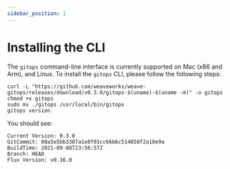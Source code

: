 ```yaml
---
sidebar_position: 1
---
```


# Installing the CLI

The `gitops` command-line interface is currently supported on Mac (x86 and Arm), and Linux.
To install the `gitops` CLI, please follow the following steps:

```console
curl -L "https://github.com/weaveworks/weave-gitops/releases/download/v0.3.0/gitops-$(uname)-$(uname -m)" -o gitops
chmod +x gitops
sudo mv ./gitops /usr/local/bin/gitops
gitops version
```

You should see:

```console
Current Version: 0.3.0
GitCommit: 00a5e5bb3307a1e8f01cc66b6c514850f2a10e9a
BuildTime: 2021-09-08T23:56:57Z
Branch: HEAD
Flux Version: v0.16.0
```
